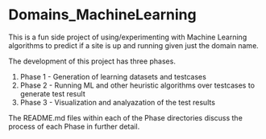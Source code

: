 # Domains_MachineLearning
This is a fun side project of using/experimenting with Machine Learning algorithms to predict if a site is up and running given just the domain name. 

The development of this project has three phases. 

1. Phase 1 - Generation of learning datasets and testcases
2. Phase 2 - Running ML and other heuristic algorithms over testcases to generate test result
3. Phase 3 - Visualization and analyazation of the test results

The README.md files within each of the Phase directories discuss the process of each Phase in further detail. 
